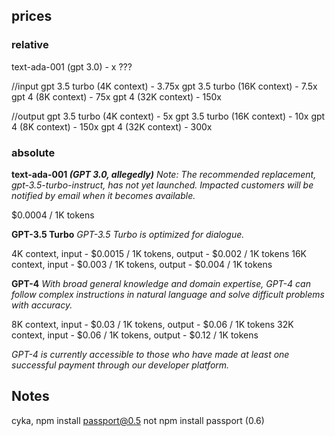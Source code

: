 ## prices

### relative

text-ada-001 (gpt 3.0) - x ???

//input
gpt 3.5 turbo (4K context) - 3.75x
gpt 3.5 turbo (16K context) - 7.5x
gpt 4 (8K context) - 75x
gpt 4 (32K context) - 150x

//output
gpt 3.5 turbo (4K context) - 5x
gpt 3.5 turbo (16K context) - 10x
gpt 4 (8K context) - 150x
gpt 4 (32K context) - 300x

### absolute

**text-ada-001 _(GPT 3.0, allegedly)_**
_Note: The recommended replacement, gpt-3.5-turbo-instruct, has not yet launched. Impacted customers will be notified by email when it becomes available._

$0.0004 / 1K tokens

**GPT-3.5 Turbo**
_GPT-3.5 Turbo is optimized for dialogue._

4K context, input - $0.0015 / 1K tokens, output - $0.002 / 1K tokens
16K context, input - $0.003 / 1K tokens, output - $0.004 / 1K tokens

**GPT-4**
_With broad general knowledge and domain expertise, GPT-4 can follow complex instructions in natural language and solve difficult problems with accuracy._

8K context, input - $0.03 / 1K tokens, output - $0.06 / 1K tokens
32K context, input - $0.06 / 1K tokens, output - $0.12 / 1K tokens

_GPT-4 is currently accessible to those who have made at least one successful payment through our developer platform._

## Notes

cyka, npm install passport@0.5 not npm install passport (0.6)
